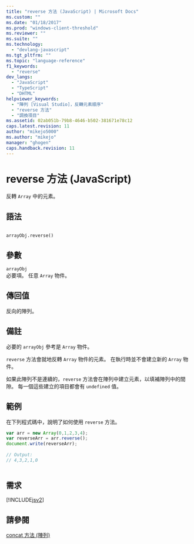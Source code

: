```yaml
---
title: "reverse 方法 (JavaScript) | Microsoft Docs"
ms.custom: ""
ms.date: "01/18/2017"
ms.prod: "windows-client-threshold"
ms.reviewer: ""
ms.suite: ""
ms.technology: 
  - "devlang-javascript"
ms.tgt_pltfrm: ""
ms.topic: "language-reference"
f1_keywords: 
  - "reverse"
dev_langs: 
  - "JavaScript"
  - "TypeScript"
  - "DHTML"
helpviewer_keywords: 
  - "陣列 [Visual Studio]，反轉元素順序"
  - "reverse 方法"
  - "調換項目"
ms.assetid: 02ab051b-79b8-4646-b502-381671e78c12
caps.latest.revision: 11
author: "mikejo5000"
ms.author: "mikejo"
manager: "ghogen"
caps.handback.revision: 11
---
```

# reverse 方法 (JavaScript)
反轉 `Array` 中的元素。  
  
## 語法  
  
```  
  
arrayObj.reverse()   
```  
  
## 參數  
 `arrayObj`  
 必要項。  任意 `Array` 物件。  
  
## 傳回值  
 反向的陣列。  
  
## 備註  
 必要的 `arrayObj` 參考是 `Array` 物件。  
  
 `reverse` 方法會就地反轉 `Array` 物件的元素。  在執行時並不會建立新的 `Array` 物件。  
  
 如果此陣列不是連續的，`reverse` 方法會在陣列中建立元素，以填補陣列中的間隙。  每一個這些建立的項目都會有 `undefined` 值。  
  
## 範例  
 在下列程式碼中，說明了如何使用 `reverse` 方法。  
  
```javascript  
var arr = new Array(0,1,2,3,4);   
var reverseArr = arr.reverse();  
document.write(reverseArr);  
  
// Output:  
// 4,3,2,1,0  
  
```  
  
## 需求  
 [!INCLUDE[jsv2](../../javascript/reference/includes/jsv2-md.md)]  
  
## 請參閱  
 [concat 方法 \(陣列\)](../../javascript/reference/concat-method-array-javascript.md)